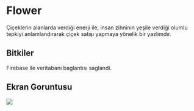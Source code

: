 <h1>Flower </h1>

Çiçeklerin alanlarda verdiği enerji ile, insan zihninin yeşile verdiği olumlu tepkiyi anlamlandırarak çiçek satışı yapmaya yönelik bir yazlımdır.

<h2>Bitkiler </h2>

Firebase ile veritabanı baglantısı saglandi.

<h2>Ekran Goruntusu </h2>

![](ekran.gif)